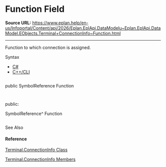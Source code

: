 # Function Field

**Source URL:** https://www.eplan.help/en-us/Infoportal/Content/api/2026/Eplan.EplApi.DataModelu~Eplan.EplApi.DataModel.EObjects.Terminal+ConnectionInfo~Function.html

---

Function to which connection is assigned.

Syntax

- [C#](#i-syntax-CS)
- [C++/CLI](#i-syntax-CPP2005)

```
```
public SymbolReference Function
```
```

```
```
public:
SymbolReference^ Function
```
```



See Also

#### Reference

[Terminal.ConnectionInfo Class](Eplan.EplApi.DataModelu~Eplan.EplApi.DataModel.EObjects.Terminal+ConnectionInfo.html)
  
[Terminal.ConnectionInfo Members](Eplan.EplApi.DataModelu~Eplan.EplApi.DataModel.EObjects.Terminal+ConnectionInfo_members.html)